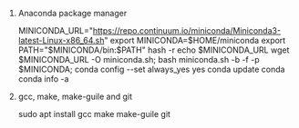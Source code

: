 1. Anaconda package manager

    MINICONDA_URL="https://repo.continuum.io/miniconda/Miniconda3-latest-Linux-x86_64.sh"
    export MINICONDA=$HOME/miniconda
    export PATH="$MINICONDA/bin:$PATH"
    hash -r
    echo $MINICONDA_URL
    wget $MINICONDA_URL -O miniconda.sh;
    bash miniconda.sh -b -f -p $MINICONDA;
    conda config --set always_yes yes
    conda update conda
    conda info -a

2. gcc, make, make-guile and git
    
    sudo apt install gcc make make-guile git
